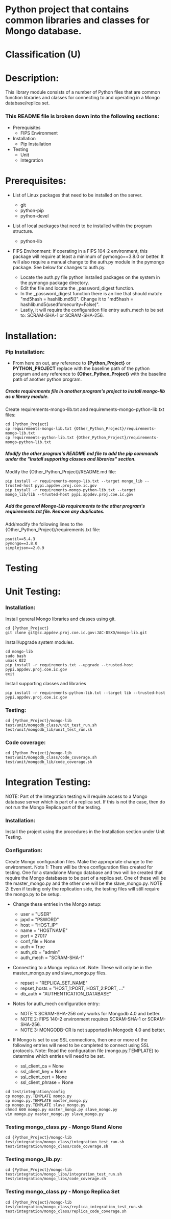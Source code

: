 # Python project that contains common libraries and classes for Mongo database.
# Classification (U)

# Description:
  This library module consists of a number of Python files that are common function libraries and classes for connecting to and operating in a Mongo database/replica set.


###  This README file is broken down into the following sections:
 * Prerequisites
   - FIPS Environment
 * Installation
   - Pip Installation
 * Testing
   - Unit
   - Integration


# Prerequisites:

  * List of Linux packages that need to be installed on the server.
    - git
    - python-pip
    - python-devel

  * List of local packages that need to be installed within the program structure.
    - python-lib

  * FIPS Environment:  If operating in a FIPS 104-2 environment, this package will require at least a minimum of pymongo==3.8.0 or better.  It will also require a manual change to the auth.py module in the pymongo package.  See below for changes to auth.py.
    - Locate the auth.py file python installed packages on the system in the pymongo package directory.
    - Edit the file and locate the \_password_digest function.
    - In the \_password_digest function there is an line that should match: "md5hash = hashlib.md5()".  Change it to "md5hash = hashlib.md5(usedforsecurity=False)".
    - Lastly, it will require the configuration file entry auth_mech to be set to: SCRAM-SHA-1 or SCRAM-SHA-256.


# Installation:

### Pip Installation:
  * From here on out, any reference to **{Python_Project}** or **PYTHON_PROJECT** replace with the baseline path of the python program and any reference to **{Other_Python_Project}** with the baseline path of another python program.

##### Create requirements file in another program's project to install mongo-lib as a library module.

Create requirements-mongo-lib.txt and requirements-mongo-python-lib.txt files:

```
cd {Python_Project}
cp requirements-mongo-lib.txt {Other_Python_Project}/requirements-mongo-lib.txt
cp requirements-python-lib.txt {Other_Python_Project}/requirements-mongo-python-lib.txt
```

##### Modify the other program's README.md file to add the pip commands under the "Install supporting classes and libraries" section.

Modify the {Other_Python_Project}/README.md file:

```
pip install -r requirements-mongo-lib.txt --target mongo_lib --trusted-host pypi.appdev.proj.coe.ic.gov
pip install -r requirements-mongo-python-lib.txt --target mongo_lib/lib --trusted-host pypi.appdev.proj.coe.ic.gov
```

##### Add the general Mongo-Lib requirements to the other program's requirements.txt file.  Remove any duplicates.

Add/modify the following lines to the {Other_Python_Project}/requirements.txt file:

```
psutil==5.4.3
pymongo==3.8.0
simplejson==2.0.9
```


# Testing

# Unit Testing:

### Installation:

Install general Mongo libraries and classes using git.

```
cd {Python_Project}
git clone git@sc.appdev.proj.coe.ic.gov:JAC-DSXD/mongo-lib.git
```

Install/upgrade system modules.

```
cd mongo-lib
sudo bash
umask 022
pip install -r requirements.txt --upgrade --trusted-host pypi.appdev.proj.coe.ic.gov
exit
```

Install supporting classes and libraries

```
pip install -r requirements-python-lib.txt --target lib --trusted-host pypi.appdev.proj.coe.ic.gov
```

### Testing:

```
cd {Python_Project}/mongo-lib
test/unit/mongodb_class/unit_test_run.sh
test/unit/mongodb_lib/unit_test_run.sh
```

### Code coverage:
```
cd {Python_Project}/mongo-lib
test/unit/mongodb_class/code_coverage.sh
test/unit/mongodb_lib/code_coverage.sh
```

# Integration Testing:

NOTE:  Part of the Integration testing will require access to a Mongo database server which is part of a replica set.  If this is not the case, then do not run the Mongo Replica part of the testing.

### Installation:

Install the project using the procedures in the Installation section under Unit Testing.

### Configuration:

Create Mongo configuration files.
  Make the appropriate change to the environment.
  Note 1:  There will be three configuration files created for testing.  One for a standalone Mongo database and two will be created that require the Mongo databases to be part of a replica set.  One of these will be the master_mongo.py and the other one will be the slave_mongo.py.
  NOTE 2:  Even if testing only the replication side, the testing files will still require the mongo.py to be setup.
  * Change these entries in the Mongo setup:
    - user = "USER"
    - japd = "PSWORD"
    - host = "HOST_IP"
    - name = "HOSTNAME"
    - port = 27017
    - conf_file = None
    - auth = True
    - auth_db = "admin"
    - auth_mech = "SCRAM-SHA-1"

  * Connecting to a Mongo replica set.
    Note:  These will only be in the master_mongo.py and slave_mongo.py files.
    - repset = "REPLICA_SET_NAME"
    - repset_hosts = "HOST_1:PORT, HOST_2:PORT, ..."
    - db_auth = "AUTHENTICATION_DATABASE"

  * Notes for auth_mech configuration entry:
    - NOTE 1:  SCRAM-SHA-256 only works for Mongodb 4.0 and better.
    - NOTE 2:  FIPS 140-2 environment requires SCRAM-SHA-1 or SCRAM-SHA-256.
    - NOTE 3:  MONGODB-CR is not supported in Mongodb 4.0 and better.

  * If Mongo is set to use SSL connections, then one or more of the following entries will need to be completed to connect using SSL protocols.  Note:  Read the configuration file (mongo.py.TEMPLATE) to determine which entries will need to be set.
    - ssl_client_ca = None
    - ssl_client_key = None
    - ssl_client_cert = None
    - ssl_client_phrase = None

```
cd test/integration/config
cp mongo.py.TEMPLATE mongo.py
cp mongo.py.TEMPLATE master_mongo.py
cp mongo.py.TEMPLATE slave_mongo.py
chmod 600 mongo.py master_mongo.py slave_mongo.py
vim mongo.py master_mongo.py slave_mongo.py
```

### Testing mongo_class.py - Mongo Stand Alone

```
cd {Python_Project}/mongo-lib
test/integration/mongo_class/integration_test_run.sh
test/integration/mongo_class/code_coverage.sh
```

### Testing mongo_lib.py:

```
cd {Python_Project}/mongo-lib
test/integration/mongo_libs/integration_test_run.sh
test/integration/mongo_libs/code_coverage.sh
```

### Testing mongo_class.py - Mongo Replica Set

```
cd {Python_Project}/mongo-lib
test/integration/mongo_class/replica_integration_test_run.sh
test/integration/mongo_class/replica_code_coverage.sh
```

